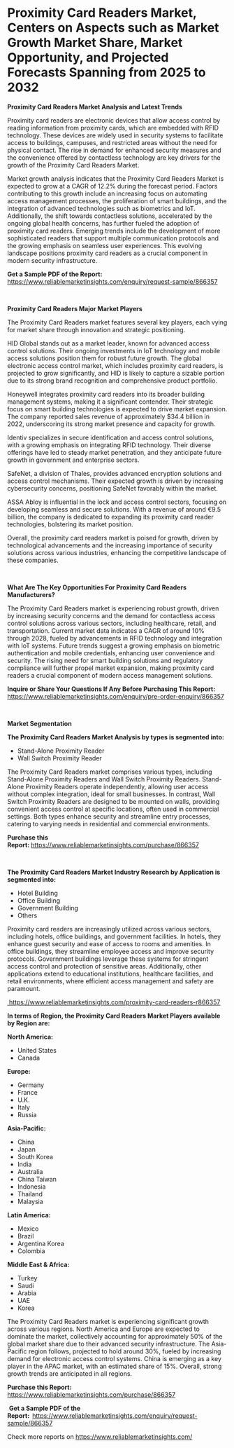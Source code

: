 <p><h1>Proximity Card Readers Market, Centers on Aspects such as Market Growth Market Share, Market Opportunity, and Projected Forecasts Spanning from 2025 to 2032</h1></p><p><strong>Proximity Card Readers Market Analysis and Latest Trends</strong></p>
<p><p>Proximity card readers are electronic devices that allow access control by reading information from proximity cards, which are embedded with RFID technology. These devices are widely used in security systems to facilitate access to buildings, campuses, and restricted areas without the need for physical contact. The rise in demand for enhanced security measures and the convenience offered by contactless technology are key drivers for the growth of the Proximity Card Readers Market.</p><p>Market growth analysis indicates that the Proximity Card Readers Market is expected to grow at a CAGR of 12.2% during the forecast period. Factors contributing to this growth include an increasing focus on automating access management processes, the proliferation of smart buildings, and the integration of advanced technologies such as biometrics and IoT. Additionally, the shift towards contactless solutions, accelerated by the ongoing global health concerns, has further fueled the adoption of proximity card readers. Emerging trends include the development of more sophisticated readers that support multiple communication protocols and the growing emphasis on seamless user experiences. This evolving landscape positions proximity card readers as a crucial component in modern security infrastructure.</p></p>
<p><strong>Get a Sample PDF of the Report:&nbsp;</strong> <a href="https://www.reliablemarketinsights.com/enquiry/request-sample/866357?utm_campaign=2269&utm_medium=2&utm_source=Github&utm_content=ia&utm_term=11022025&utm_id=proximity-card-readers">https://www.reliablemarketinsights.com/enquiry/request-sample/866357</a></p>
<p>&nbsp;</p>
<p><strong>Proximity Card Readers Major Market Players</strong></p>
<p><p>The Proximity Card Readers market features several key players, each vying for market share through innovation and strategic positioning. </p><p>HID Global stands out as a market leader, known for advanced access control solutions. Their ongoing investments in IoT technology and mobile access solutions position them for robust future growth. The global electronic access control market, which includes proximity card readers, is projected to grow significantly, and HID is likely to capture a sizable portion due to its strong brand recognition and comprehensive product portfolio.</p><p>Honeywell integrates proximity card readers into its broader building management systems, making it a significant contender. Their strategic focus on smart building technologies is expected to drive market expansion. The company reported sales revenue of approximately $34.4 billion in 2022, underscoring its strong market presence and capacity for growth.</p><p>Identiv specializes in secure identification and access control solutions, with a growing emphasis on integrating RFID technology. Their diverse offerings have led to steady market penetration, and they anticipate future growth in government and enterprise sectors. </p><p>SafeNet, a division of Thales, provides advanced encryption solutions and access control mechanisms. Their expected growth is driven by increasing cybersecurity concerns, positioning SafeNet favorably within the market.</p><p>ASSA Abloy is influential in the lock and access control sectors, focusing on developing seamless and secure solutions. With a revenue of around €9.5 billion, the company is dedicated to expanding its proximity card reader technologies, bolstering its market position.</p><p>Overall, the proximity card readers market is poised for growth, driven by technological advancements and the increasing importance of security solutions across various industries, enhancing the competitive landscape of these companies.</p></p>
<p>&nbsp;</p>
<p><strong>What Are The Key Opportunities For Proximity Card Readers Manufacturers?</strong></p>
<p><p>The Proximity Card Readers market is experiencing robust growth, driven by increasing security concerns and the demand for contactless access control solutions across various sectors, including healthcare, retail, and transportation. Current market data indicates a CAGR of around 10% through 2028, fueled by advancements in RFID technology and integration with IoT systems. Future trends suggest a growing emphasis on biometric authentication and mobile credentials, enhancing user convenience and security. The rising need for smart building solutions and regulatory compliance will further propel market expansion, making proximity card readers a crucial component of modern access management solutions.</p></p>
<p><strong>Inquire or Share Your Questions If Any Before Purchasing This Report:</strong> <a href="https://www.reliablemarketinsights.com/enquiry/pre-order-enquiry/866357?utm_campaign=2269&utm_medium=2&utm_source=Github&utm_content=ia&utm_term=11022025&utm_id=proximity-card-readers">https://www.reliablemarketinsights.com/enquiry/pre-order-enquiry/866357</a></p>
<p>&nbsp;</p>
<p><strong>Market Segmentation</strong></p>
<p><strong>The Proximity Card Readers Market Analysis by types is segmented into:</strong></p>
<p><ul><li>Stand-Alone Proximity Reader</li><li>Wall Switch Proximity Reader</li></ul></p>
<p><p>The Proximity Card Readers market comprises various types, including Stand-Alone Proximity Readers and Wall Switch Proximity Readers. Stand-Alone Proximity Readers operate independently, allowing user access without complex integration, ideal for small businesses. In contrast, Wall Switch Proximity Readers are designed to be mounted on walls, providing convenient access control at specific locations, often used in commercial settings. Both types enhance security and streamline entry processes, catering to varying needs in residential and commercial environments.</p></p>
<p><strong>Purchase this Report:&nbsp;</strong><a href="https://www.reliablemarketinsights.com/purchase/866357?utm_campaign=2269&utm_medium=2&utm_source=Github&utm_content=ia&utm_term=11022025&utm_id=proximity-card-readers">https://www.reliablemarketinsights.com/purchase/866357</a></p>
<p>&nbsp;</p>
<p><strong>The Proximity Card Readers Market Industry Research by Application is segmented into:</strong></p>
<p><ul><li>Hotel Building</li><li>Office Building</li><li>Government Building</li><li>Others</li></ul></p>
<p><p>Proximity card readers are increasingly utilized across various sectors, including hotels, office buildings, and government facilities. In hotels, they enhance guest security and ease of access to rooms and amenities. In office buildings, they streamline employee access and improve security protocols. Government buildings leverage these systems for stringent access control and protection of sensitive areas. Additionally, other applications extend to educational institutions, healthcare facilities, and retail environments, where efficient access management and safety are paramount.</p></p>
<p><a href="https://www.reliablemarketinsights.com/proximity-card-readers-r866357?utm_campaign=2269&utm_medium=2&utm_source=Github&utm_content=ia&utm_term=11022025&utm_id=proximity-card-readers">&nbsp;https://www.reliablemarketinsights.com/proximity-card-readers-r866357</a></p>
<p><strong>In terms of Region, the Proximity Card Readers Market Players available by Region are:</strong></p>
<p>
    <p> <strong> North America: </strong>
        <ul>
            <li>United States</li>
            <li>Canada</li>
        </ul>
        </p> 
    <p> <strong> Europe: </strong>
        <ul>
            <li>Germany</li>
            <li>France</li>
            <li>U.K.</li>
            <li>Italy</li>
            <li>Russia</li>
        </ul>
        </p> 
    <p> <strong> Asia-Pacific: </strong>
        <ul>
            <li>China</li>
            <li>Japan</li>
            <li>South Korea</li>
            <li>India</li>
            <li>Australia</li>
            <li>China Taiwan</li>
            <li>Indonesia</li>
            <li>Thailand</li>
            <li>Malaysia</li>
        </ul>
        </p> 
    <p> <strong> Latin America: </strong>
        <ul>
            <li>Mexico</li>
            <li>Brazil</li>
            <li>Argentina Korea</li>
            <li>Colombia</li>
        </ul>
        </p> 
    <p> <strong> Middle East & Africa: </strong>
        <ul>
            <li>Turkey</li>
            <li>Saudi</li>
            <li>Arabia</li>
            <li>UAE</li>
            <li>Korea</li>
        </ul>
    </p>
    </p>
<p><p>The Proximity Card Readers market is experiencing significant growth across various regions. North America and Europe are expected to dominate the market, collectively accounting for approximately 50% of the global market share due to their advanced security infrastructure. The Asia-Pacific region follows, projected to hold around 30%, fueled by increasing demand for electronic access control systems. China is emerging as a key player in the APAC market, with an estimated share of 15%. Overall, strong growth trends are anticipated in all regions.</p></p>
<p><strong>Purchase this Report: </strong><a href="https://www.reliablemarketinsights.com/purchase/866357?utm_campaign=2269&utm_medium=2&utm_source=Github&utm_content=ia&utm_term=11022025&utm_id=proximity-card-readers">https://www.reliablemarketinsights.com/purchase/866357</a></p>
<p>&nbsp;<strong>Get a Sample PDF of the Report:&nbsp;&nbsp;</strong><a href="https://www.reliablemarketinsights.com/enquiry/request-sample/866357?utm_campaign=2269&utm_medium=2&utm_source=Github&utm_content=ia&utm_term=11022025&utm_id=proximity-card-readers">https://www.reliablemarketinsights.com/enquiry/request-sample/866357</a></p>
<p><strong></strong></p>
<p>Check more reports on <a href="https://www.reliablemarketinsights.com/?utm_campaign=2269&utm_medium=2&utm_source=Github&utm_content=ia&utm_term=11022025&utm_id=proximity-card-readers">https://www.reliablemarketinsights.com/</a></p>